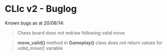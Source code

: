 CLIc v2 - Buglog
================

Known bugs as at 20/08/14:

> Chess board does not redraw following valid move

> **move_valid()** method in **Gameplay()** class does not return values for 
*valid_move()* variable
